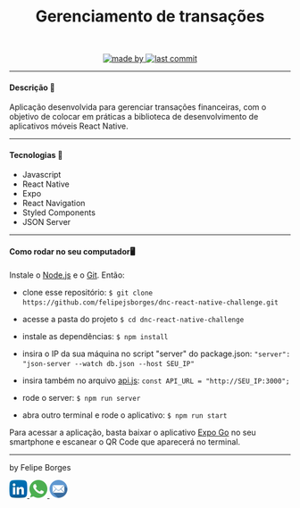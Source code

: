 <div align="center">
	<h1>Gerenciamento de transações</h1>
	<br>
	<p align="center">
		<a href="https://www.linkedin.com/in/felipejsborges/">
		  <img alt="made by" src="https://img.shields.io/badge/made%20by-Felipe%20Borges-orange">
		</a>
		<a href="https://github.com/felipejsborges/pokemon-challenge/commits/master">
		  <img alt="last commit" src="https://img.shields.io/github/last-commit/felipejsborges/felipejsborges">
		</a>
	</p>
</div>

<hr>

<h4>Descrição 📄</h4>

Aplicação desenvolvida para gerenciar transações financeiras, com o objetivo de colocar em práticas a biblioteca de desenvolvimento de aplicativos móveis React Native.

<hr>

<h4>Tecnologias 🚀</h4>

- Javascript
- React Native
- Expo
- React Navigation
- Styled Components
- JSON Server

<hr>

<h4>Como rodar no seu computador🖥️</h4>

Instale o [Node.js](https://nodejs.org/en/download/) e o [Git](https://git-scm.com/book/en/v2/Getting-Started-Installing-Git). Então:

- clone esse repositório: `$ git clone https://github.com/felipejsborges/dnc-react-native-challenge.git`

- acesse a pasta do projeto `$ cd dnc-react-native-challenge`

- instale as dependências: `$ npm install`

- insira o IP da sua máquina no script "server" do package.json: `"server": "json-server --watch db.json --host SEU_IP"`

- insira também no arquivo [api.js](./src/api.js): `const API_URL = "http://SEU_IP:3000";`

- rode o server: `$ npm run server`

- abra outro terminal e rode o aplicativo: `$ npm run start`

Para acessar a aplicação, basta baixar o aplicativo [Expo Go](https://expo.dev/client) no seu smartphone e escanear o QR Code que aparecerá no terminal.

<hr>

by Felipe Borges<br>

<div>
	<a href="https://www.linkedin.com/in/felipejsborges">
		<img width="32px" src="https://github.com/felipejsborges/felipejsborges/blob/master/assets/linkedin.svg" alt="LinkedIn">
	</a>
	<a href="https://wa.me/+55012996477129">
		<img width="32px" src="https://github.com/felipejsborges/felipejsborges/blob/master/assets/whatsapp.svg" alt="WhatsApp">
	</a>
	<a href="mailto:felipejsborges@outlook.com">
		<img width="32px" src="https://github.com/felipejsborges/felipejsborges/blob/master/assets/mail.svg" alt="E-mail">
	</a>
</div>
